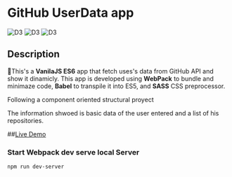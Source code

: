# GitHub UserData app

![D3](https://img.shields.io/badge/4.41.2-webpack-orange)
![D3](https://img.shields.io/badge/7.6.4-babel-Yellow)
![D3](https://img.shields.io/badge/4.12.0-nodesass-gree)

## Description

🚀This's a **VanilaJS ES6** app that fetch uses's data from GitHub API and show it dinamicly. This app is developed using **WebPack** to bundle and minimaze code, **Babel** to transpile it into ES5, and **SASS** CSS preprocessor.

Following a component oriented structural proyect

The information shwoed is basic data of the user entered and a list of his repositories.

##[Live Demo](http://github-app_dani.surge.sh/)

### Start Webpack dev serve local Server


```
npm run dev-server
```